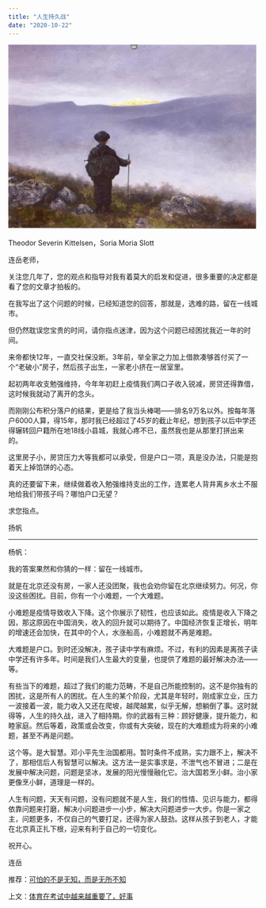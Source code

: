 ```yaml
---
title: "人生持久战"
date: "2020-10-22"
---
```


![连岳文章](images/连岳文章picture-25.jpg)

Theodor Severin Kittelsen，Soria Moria Slott

  

连岳老师，

关注您几年了，您的观点和指导对我有着莫大的启发和促进，很多重要的决定都是看了您的文章才拍板的。

  

在我写出了这个问题的时候，已经知道您的回答，那就是，选难的路，留在一线城市。

  

但仍然耽误您宝贵的时间，请你指点迷津，因为这个问题已经困扰我近一年的时间。

来帝都快12年，一直交社保没断。3年前，举全家之力加上借款凑够首付买了一个“老破小”房子，然后孩子出生，一家老小挤在一居室里。

  

起初两年收支勉强维持，今年年初赶上疫情我们两口子收入锐减，房贷还得靠借，这时候我就动了离开的念头。

  

而刚刚公布积分落户的结果，更是给了我当头棒喝——排名9万名以外。按每年落户6000人算，得15年，那时我已经超过了45岁的截止年纪，想到孩子以后中学还得辗转回户籍所在地18线小县城，我就心疼不已，虽然我也是从那里打拼出来的。

这里房子小，房贷压力大等我都可以承受，但是户口一项，真是没办法，只能是抱着天上掉馅饼的心态。

  

真的还要留下来，继续做着收入勉强维持支出的工作，连累老人背井离乡水土不服地给我们带孩子吗？哪怕户口无望？

求您指点。

  

扬帆

  

* * *

  

杨帆：

  

我的答案果然和你猜的一样：留在一线城市。

  

就是在北京还没有房，一家人还没团聚，我也会劝你留在北京继续努力。何况，你没这些困扰。目前，你有一个小难题，一个大难题。

  

小难题是疫情导致收入下降。这个你展示了韧性，也应该如此。疫情是收入下降之因，那这原因在中国消失，收入的回升就可以期待了。中国经济恢复正增长，明年的增速还会加快，在其中的个人，水涨船高，小难题就不再是难题。

  

大难题是户口。到时还没解决，孩子读中学有麻烦。不过，有利的因素是离孩子读中学还有许多年。时间是我们人生最大的变量，也提供了难题的最好解决办法——等。

  

有些当下的难题，超过了我们的能力范畴，不是自己所能控制的。这不是你独有的困扰，这是所有人的困扰。在人生的某个阶段，尤其是年轻时，刚成家立业，压力一波接着一波，能力收入又还在爬坡，越爬越累，似乎无解，想躺倒了事。这时就得等，人生的持久战，进入了相持期。你的武器有三种：顾好健康，提升能力，和睦家庭。然后等着，政策或会改变，你或有大突破，现在的大难题成为将来的小难题，甚至不再是问题。

  

这个等。是大智慧。邓小平先生治国都用。暂时条件不成熟，实力跟不上，解决不了，那相信后人有智慧可以解决。这方法一是实事求是，不泄气也不冒进；二是在发展中解决问题，问题是坚冰，发展的阳光慢慢融化它。治大国若烹小鲜。治小家更像烹小鲜，道理是一样的。

  

人生有问题，天天有问题，没有问题就不是人生，我们的性情、见识与能力，都得依靠问题来打磨，解决小问题进步一小步，解决大问题进步一大步。你是一家之主，问题更多，不仅自己的气要打足，还得为家人鼓劲。这样从孩子到老人，才能在北京真正扎下根，迎来有利于自己的一切变化。

  

祝开心。

  

连岳

  

推荐：[可怕的不是无知，而是无所不知](http://mp.weixin.qq.com/s?__biz=MjM5NDU0Mjk2MQ==&mid=2651631199&idx=1&sn=c009aef4d5a84d2a7324d0991d6f7d51&chksm=bd7e2a418a09a357ede4c37e005ef5f67a39eab1bb51c9100c4834ee5c0bf7119ade7f61aae8&scene=21#wechat_redirect)  

上文：[体育在考试中越来越重要了，好事](http://mp.weixin.qq.com/s?__biz=MjM5NDU0Mjk2MQ==&mid=2651651662&idx=1&sn=5896c05439efd36d34f91d98dcccdea2&chksm=bd7e7a508a09f3468d73daad336f5d8ea884f03b68f5c808395f9427a52ef50d29dd3b9cb2b0&scene=21#wechat_redirect)
